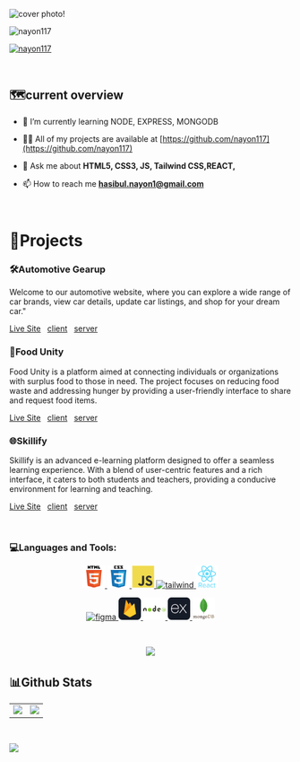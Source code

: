 ![cover photo!](<./Blue%20and%20Purple%20Cyberpunk%20Linkedin%20Banner%20(2).gif> "github cover photo")

<div align="center">

<p align="left"> <img src="https://komarev.com/ghpvc/?username=nayon117&label=Profile%20views&color=0e75b6&style=flat" alt="nayon117" /> </p>

<p align="left"> <a href="https://github.com/ryo-ma/github-profile-trophy"><img src="https://github-profile-trophy.vercel.app/?username=nayon117" alt="nayon117" /></a> </p>

</div>

<br/>

## 🗺️current overview

- 🌱 I’m currently learning NODE, EXPRESS, MONGODB

- 👨‍💻 All of my projects are available at [https://github.com/nayon117](https://github.com/nayon117)

- 💬 Ask me about **HTML5, CSS3, JS, Tailwind CSS,REACT,**

- 📫 How to reach me **hasibul.nayon1@gmail.com**

 <br/>

 

# 🚀Projects

### 🛠️Automotive Gearup
Welcome to our automotive website, where you can explore a wide range of car brands, view car details, update car listings, and shop for your dream car."

 
[Live Site](https://automotive-gearup.web.app/)   &nbsp;   [client](https://github.com/nayon117/automotive-gearup-client)  &nbsp;   [server](https://github.com/nayon117/automotive-gearup-server)


### 🍔Food Unity
Food Unity is a platform aimed at connecting individuals or organizations with surplus food to those in need. The project focuses on reducing food waste and addressing hunger by providing a user-friendly interface to share and request food items.

[Live Site](https://food-unity-client.web.app/)   &nbsp;   [client](https://github.com/nayon117/food-unity-client)  &nbsp;   [server](https://github.com/nayon117/food-unity-server)

### 🌐Skillify
Skillify is an advanced e-learning platform designed to offer a seamless learning experience. With a blend of user-centric features and a rich interface, it caters to both students and teachers, providing a conducive environment for learning and teaching.

[Live Site](https://skillify-client.web.app/)   &nbsp;   [client](https://github.com/nayon117/skillify-client)  &nbsp;   [server](https://github.com/nayon117/skillify-server)

 

 <br/>
 

<h3 align="left">💻Languages and Tools:</h3>
<p align="center">
<a href="https://www.w3.org/html/" target="_blank" rel="noreferrer"> <img src="https://raw.githubusercontent.com/devicons/devicon/master/icons/html5/html5-original-wordmark.svg" alt="html5" width="40" height="40"/> 
  </a>
<a href="https://www.w3schools.com/css/" target="_blank" rel="noreferrer"> 
<img src="https://raw.githubusercontent.com/devicons/devicon/master/icons/css3/css3-original-wordmark.svg" alt="css3" width="40" height="40"/>
 </a>
 <a href="https://developer.mozilla.org/en-US/docs/Web/JavaScript" target="_blank" rel="noreferrer">
    <img src="https://raw.githubusercontent.com/devicons/devicon/master/icons/javascript/javascript-original.svg" alt="javascript" width="40" height="40"/> 
    </a>
     <a href="https://tailwindcss.com/" target="_blank" rel="noreferrer"> <img src="https://www.vectorlogo.zone/logos/tailwindcss/tailwindcss-icon.svg" alt="tailwind" width="40" height="40"/> 
      </a> 
      <a href="https://reactjs.org/" target="_blank" rel="noreferrer"> <img src="https://raw.githubusercontent.com/devicons/devicon/master/icons/react/react-original-wordmark.svg" alt="react" width="40" height="40"/>
       </a>
       </p>
       <p align="center">
       <a href="https://www.figma.com/" target="_blank" rel="noreferrer"> <img src="https://www.vectorlogo.zone/logos/figma/figma-icon.svg" alt="figma" width="40" height="40"/>
  </a> 
       <a href="https://www.firebase.com/" target="_blank" rel="noreferrer"> <img src="./images/firebase.png" alt="figma" width="40" height="40"/>
  </a> 
       <a href="https://nodejs.org" target="_blank" rel="noreferrer"> <img src="https://raw.githubusercontent.com/devicons/devicon/master/icons/nodejs/nodejs-original-wordmark.svg" alt="nodejs" width="40" height="40"/> 
     </a> 
<a href="https://expressjs.com" target="_blank" rel="noreferrer"> 
<img src="./images/express.png" alt="express" width="40" height="40"/>
 </a>  
  <a href="https://www.mongodb.com/" target="_blank" rel="noreferrer"> <img src="https://raw.githubusercontent.com/devicons/devicon/master/icons/mongodb/mongodb-original-wordmark.svg" alt="mongodb" width="40" height="40"/>
     </a> 
       
  </p>

  <br/>

<div align="center">
 
![](http://github-profile-summary-cards.vercel.app/api/cards/repos-per-language?username=nayon117&theme=outrun)

</div>
 
## 📊Github Stats

<div align="center">
  <table>
    <tr>
      <td><img src="http://github-profile-summary-cards.vercel.app/api/cards/stats?username=nayon117&theme=outrun" width="400" /></td>
      <td><img src="https://streak-stats.demolab.com?user=nayon117&theme=outrun" width="400" /></td>
    </tr>
  </table>
</div>

<br/>

![](http://github-profile-summary-cards.vercel.app/api/cards/profile-details?username=nayon117&theme=outrun)
